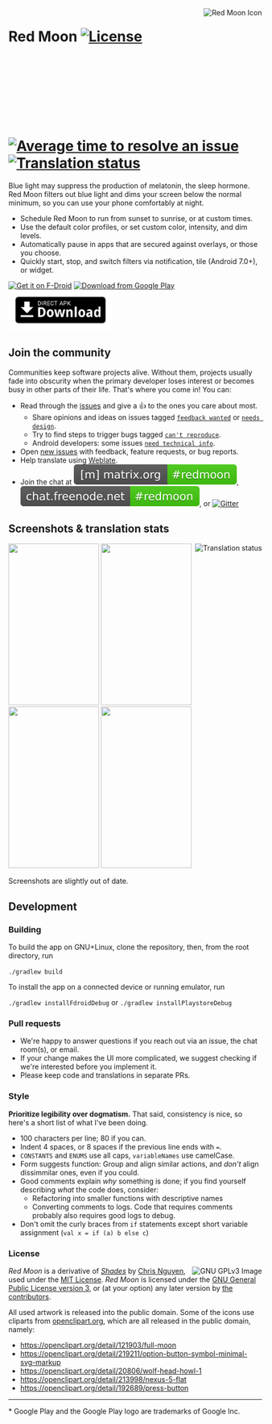 <img alt="Red Moon Icon" align="right" height="256" src="https://lut.im/3IqLwsAZWH/piFLRMOgNLWmiqB8.png">

# Red Moon [![License](https://img.shields.io/badge/license-GPL--3.0%2B-bd0000.svg)](COPYING "License: GPL-3.0+") [![Average time to resolve an issue](http://isitmaintained.com/badge/resolution/libreshift/red-moon.svg)](http://isitmaintained.com/project/libreshift/red-moon "Average time to resolve an issue") [![Translation status](https://hosted.weblate.org/widgets/red-moon/-/svg-badge.svg)](https://hosted.weblate.org/engage/red-moon/?utm_source=widget)
<!-- [![Release](https://img.shields.io/github/release/qubyte/rubidium.svg)](https://github.com/raatmarien/red-moon/releases) -->

Blue light may suppress the production of melatonin, the sleep hormone. Red Moon
filters out blue light and dims your screen below the normal minimum, so you can
use your phone comfortably at night.

* Schedule Red Moon to run from sunset to sunrise, or at custom times.
* Use the default color profiles, or set custom color, intensity, and dim levels.
* Automatically pause in apps that are secured against overlays, or those you choose.
* Quickly start, stop, and switch filters via notification, tile (Android 7.0+), or widget.

[<img src="https://gitlab.com/fdroid/artwork/raw/master/badge/get-it-on.png"
      alt="Get it on F-Droid"
      height="80">](https://f-droid.org/repository/browse/?fdid=com.jmstudios.redmoon)
[<img src="https://play.google.com/intl/en_us/badges/images/generic/en_badge_web_generic.png" 
      alt="Download from Google Play"
      height="80">](https://play.google.com/store/apps/details?id=com.jmstudios.redmoon)
[<img src="art/direct-apk-download.png"
      alt="Direct download"
      height="80">](https://github.com/raatmarien/red-moon/releases)

## Join the community

Communities keep software projects alive. Without them, projects usually fade
into obscurity when the primary developer loses interest or becomes busy in
other parts of their life. That's where you come in! You can:

- Read through the [issues] and give a <g-emoji alias="+1" class="emoji" fallback-src="https://assets-cdn.github.com/images/icons/emoji/unicode/1f44d.png" ios-version="6.0">👍</g-emoji> to the ones you care about most.
    - Share opinions and ideas on issues tagged [`feedback wanted`] or [`needs design`].
    - Try to find steps to trigger bugs tagged [`can't reproduce`].
    - Android developers: some issues [`need technical info`].
- Open [new issues] with feedback, feature requests, or bug reports.
- Help translate using [Weblate]. 
- Join the chat at [![Matrix](art/badge_matrix.svg)](https://matrix.to/#/#redmoon:matrix.org),
    [![IRC](art/badge_irc.svg)](https://kiwiirc.com/client/irc.freenode.net/#redmoon),
    or [![Gitter](https://img.shields.io/gitter/room/LibreShift/red-moon.svg)](https://gitter.im/LibreShift/red-moon)

## Screenshots & translation stats

<a href="https://hosted.weblate.org/engage/red-moon/en/?utm_source=widget">
<img src="https://hosted.weblate.org/widgets/red-moon/en/strings/multi-auto.svg" alt="Translation status" align="right" height="650" />
</a>


<img src="https://lut.im/O5bUIZVPDR/ddcBY3akDK6Sq1zU.png" width="180" height="320" /> <img src="https://lut.im/uMUMujZSZU/rfHRfhIrDnDznetz.png" width="180" height="320" /> 
<img src="https://lut.im/0YrVNYZbj2/lr0SDpIqy7jlpg13.png" width="180" height="320" />
<img src="https://lut.im/LPf77AuSRG/MsJbEeHXHxyQ7XSf.png" width="180" height="320" />

Screenshots are slightly out of date.

## Development

### Building

To build the app on GNU+Linux, clone the repository, then, from the root directory, run

`./gradlew build`

To install the app on a connected device or running emulator, run

`./gradlew installFdroidDebug` or `./gradlew installPlaystoreDebug`

### Pull requests

- We're happy to answer questions if you reach out via an issue, the chat room(s), or email.
- If your change makes the UI more complicated, we suggest checking if we're
    interested before you implement it.
- Please keep code and translations in separate PRs.

### Style

**Prioritize legibility over dogmatism.** That said, consistency is nice, so
here's a short list of what I've been doing. 

- 100 characters per line; 80 if you can.
- Indent 4 spaces, or 8 spaces if the previous line ends with `=`.
- `CONSTANTS` and `ENUMS` use all caps, `variableNames` use camelCase.
- Form suggests function: Group and align similar actions, and *don't* align dissimmilar ones, even if you could.
- Good comments explain *why* something is done; if you find yourself describing *what* the code does, consider:
    - Refactoring into smaller functions with descriptive names
    - Converting comments to logs. Code that requires comments probably also requires good logs to debug.
- Don't omit the curly braces from `if` statements except short variable assignment (`val x = if (a) b else c`)

### License

[<img src="https://www.gnu.org/graphics/gplv3-127x51.png"
      align="right"
      alt="GNU GPLv3 Image">](http://www.gnu.org/licenses/gpl-3.0.en.html)

*Red Moon* is a derivative of *[Shades](https://github.com/cngu/shades)* by
[Chris Nguyen](https://github.com/cngu), used under the
[MIT License](https://github.com/cngu/shades/blob/e240edc1df3e6dd319cd475a739570ff8367d7f8/LICENSE).
*Red Moon* is licensed under the
[GNU General Public License version 3](https://www.gnu.org/licenses/gpl-3.0.html),
or (at your option) any later version by
[the contributors](https://github.com/raatmarien/red-moon/graphs/contributors).

All used artwork is released into the public domain. Some of the icons
use cliparts from [openclipart.org](https://openclipart.org/), which
are all released in the public domain, namely:

* https://openclipart.org/detail/121903/full-moon
* https://openclipart.org/detail/219211/option-button-symbol-minimal-svg-markup
* https://openclipart.org/detail/20806/wolf-head-howl-1
* https://openclipart.org/detail/213998/nexus-5-flat
* https://openclipart.org/detail/192689/press-button

---

\* Google Play and the Google Play logo are trademarks of Google Inc.

[irc]: https://kiwiirc.com/client/irc.freenode.net/#redmoon
[gitter]: https://gitter.im/LibreShift/red-moon
[matrix]: https://matrix.to/#/#redmoon:matrix.org
[issues]: https://github.com/raatmarien/red-moon/issues
[new issues]: https://github.com/raatmarien/red-moon/issues/new
[Weblate]: https://hosted.weblate.org/projects/red-moon/strings/
[labels]: https://github.com/LibreShift/red-moon/labels
[`feedback wanted`]: https://github.com/LibreShift/red-moon/labels/feedback%20wanted
[`needs design`]: https://github.com/LibreShift/red-moon/labels/needs%20design
[`can't reproduce`]: https://github.com/LibreShift/red-moon/labels/can%27t%20reproduce
[`need technical info`]: https://github.com/LibreShift/red-moon/labels/needs%20technical%20info
